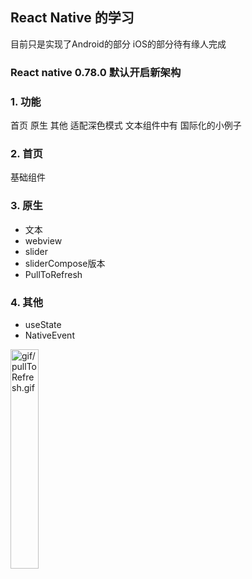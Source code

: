 
## React Native 的学习

   目前只是实现了Android的部分
   iOS的部分待有缘人完成

### React native 0.78.0 默认开启新架构

### 1. 功能
   首页
   原生
   其他
   适配深色模式
   文本组件中有 国际化的小例子


### 2. 首页
   基础组件

### 3. 原生

   - 文本
   - webview
   - slider
   - sliderCompose版本
   - PullToRefresh

### 4. 其他

   - useState
   - NativeEvent   

   
   
 <img alt="gif/pullToRefresh.gif" width="30%">     
   
